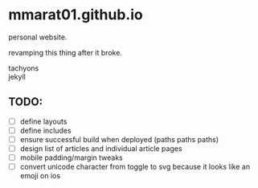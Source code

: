 # mmarat01.github.io
personal website.  

revamping this thing after it broke.

tachyons  
jekyll  

## TODO:  
- [ ] define layouts  
- [ ] define includes  
- [ ] ensure successful build when deployed (paths paths paths)  
- [ ] design list of articles and individual article pages
- [ ] mobile padding/margin tweaks
- [ ] convert unicode character from toggle to svg because it looks like an emoji on ios
